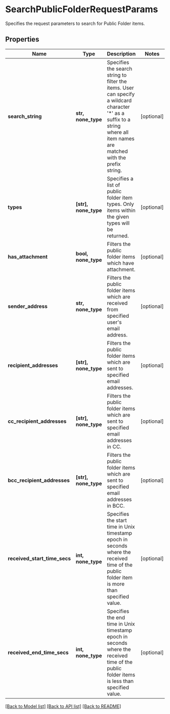 # SearchPublicFolderRequestParams

Specifies the request parameters to search for Public Folder items.

## Properties
Name | Type | Description | Notes
------------ | ------------- | ------------- | -------------
**search_string** | **str, none_type** | Specifies the search string to filter the items. User can specify a wildcard character &#39;*&#39; as a suffix to a string where all item names are matched with the prefix string. | [optional] 
**types** | **[str], none_type** | Specifies a list of public folder item types. Only items within the given types will be returned. | [optional] 
**has_attachment** | **bool, none_type** | Filters the public folder items which have attachment. | [optional] 
**sender_address** | **str, none_type** | Filters the public folder items which are received from specified user&#39;s email address. | [optional] 
**recipient_addresses** | **[str], none_type** | Filters the public folder items which are sent to specified email addresses. | [optional] 
**cc_recipient_addresses** | **[str], none_type** | Filters the public folder items which are sent to specified email addresses in CC. | [optional] 
**bcc_recipient_addresses** | **[str], none_type** | Filters the public folder items which are sent to specified email addresses in BCC. | [optional] 
**received_start_time_secs** | **int, none_type** | Specifies the start time in Unix timestamp epoch in seconds where the received time of the public folder item is more than specified value. | [optional] 
**received_end_time_secs** | **int, none_type** | Specifies the end time in Unix timestamp epoch in seconds where the received time of the public folder items is less than specified value. | [optional] 

[[Back to Model list]](../README.md#documentation-for-models) [[Back to API list]](../README.md#documentation-for-api-endpoints) [[Back to README]](../README.md)


